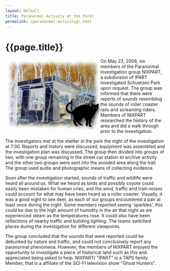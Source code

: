 ```yaml
---
layout: default
title: Paranormal Activity at the Park?
permalink: /paranormal-activitygl.html
---
```


# {{page.title}}

<span style="float: left">![Paranormal Activity](/assets/images/paranormal-activity.jpg)</span>


On May 23, 2008, six members of the Paranormal investigation group NIXPART, a subdivision of IPART investigated Schuetzen Park upon request. 
The group was informed that there were reports of sounds resembling the sounds of roller coaster rails and screaming riders. Members of NIXPART 
researched the history of the area and did a walk through prior to the investigation.

The investigators met at the shelter in the park the night of the investigation at 7:30. Reports and history were discussed, equipment was 
assembled and the investigation plan was discussed. The group then divided into groups of two, with one group remaining in the street car 
station to archive activity and the other two groups were sent into the wooded area along the trail. The group used audio and photographic 
means of collecting evidence.

Soon after the investigation started, sounds of traffic and wildlife were heard all around us. What we heard as birds and possibly coyote could 
easily been mistaken for human cries, and the wind, traffic and train noises could account for what may have been heard as a roller coaster. 
Visually, it was a good night to see deer, as each of our groups encountered a pair at least once during the night. Some members reported seeing 
'sparkles', this could be due to the high amount of humidity in the air that night as we experienced steam as the temperatures rose. It could 
also have been reflections of nearby traffic and building lighting. The teams switched places during the investigation for different viewpoints.

The group concluded that the sounds that were reported could be debunked by nature and traffic, and could not conclusively report any paranormal 
phenomena. However, the members of NIXPART enjoyed the opportunity to investigate a piece of historical land such as this and appreciated being 
asked to help. NIXPART/ "IPART" is a TAPS family Member, that is a affiliate of the SCI-FI television show "Ghost Hunters".



